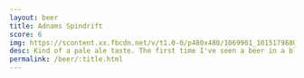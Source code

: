 ```yaml
---
layout: beer
title: Adnams Spindrift
score: 6
img: https://scontent.xx.fbcdn.net/v/t1.0-0/p480x480/1069901_10151798803058745_68050022_n.jpg?oh=2647a00bfcdefeb3a37f223c8cc546c3&oe=591EC387
desc: Kind of a pale ale taste. The first time I've seen a beer in a blue bottle
permalink: /beer/:title.html
---
```

